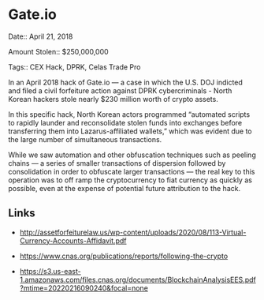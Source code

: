 # Gate.io

Date:: April 21, 2018

Amount Stolen:: $250,000,000

Tags:: CEX Hack, DPRK, Celas Trade Pro



In an April 2018 hack of Gate.io — a case in which the  U.S. DOJ indicted and filed a civil forfeiture action against DPRK cybercriminals - North Korean hackers stole nearly $230 million worth of crypto assets. 

In this specific hack, North Korean actors programmed “automated scripts to rapidly launder and reconsolidate stolen funds into exchanges before transferring them into Lazarus-affiliated wallets,” which was evident due to the large number of simultaneous transactions. 

While we saw automation and other obfuscation techniques such as peeling chains — a series of smaller transactions of dispersion followed by consolidation in order to obfuscate larger transactions — the real key to this operation was to off ramp the cryptocurrency to fiat currency as quickly as possible, even at the expense of potential future attribution to the hack.


## Links

- http://assetforfeiturelaw.us/wp-content/uploads/2020/08/113-Virtual-Currency-Accounts-Affidavit.pdf

- https://www.cnas.org/publications/reports/following-the-crypto

- https://s3.us-east-1.amazonaws.com/files.cnas.org/documents/BlockchainAnalysisEES.pdf?mtime=20220216090240&focal=none
